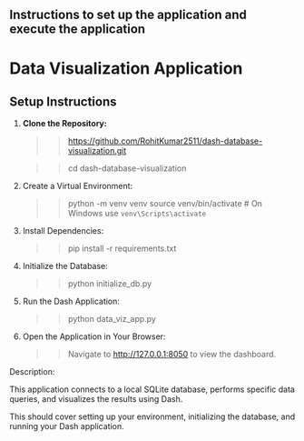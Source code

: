 
## Instructions to set up the application and execute the application
# Data Visualization Application

## Setup Instructions

1. **Clone the Repository:**

   >> https://github.com/RohitKumar2511/dash-database-visualization.git
   
   >> cd dash-database-visualization 

3. Create a Virtual Environment: 

   >> python -m venv venv
   >> source venv/bin/activate  # On Windows use `venv\Scripts\activate`

4. Install Dependencies:

    >> pip install -r requirements.txt

5. Initialize the Database:

    >> python initialize_db.py

6. Run the Dash Application:

    >> python data_viz_app.py

7. Open the Application in Your Browser:

    >> Navigate to http://127.0.0.1:8050 to view the dashboard.


Description: 

This application connects to a local SQLite database, performs specific data queries, and visualizes the results using Dash.


This should cover setting up your environment, initializing the database, and running your Dash application.
